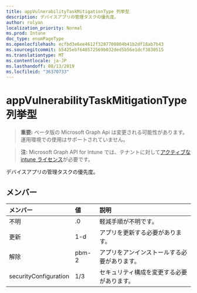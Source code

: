 ```yaml
---
title: appVulnerabilityTaskMitigationType 列挙型
description: デバイスアプリの管理タスクの優先度。
author: rolyon
localization_priority: Normal
ms.prod: Intune
doc_type: enumPageType
ms.openlocfilehash: ecfbd3e6ee4612f3287700804b41b2df18ab7b43
ms.sourcegitcommit: b5425ebf648572569b032ded5b56e1dcf3830515
ms.translationtype: MT
ms.contentlocale: ja-JP
ms.lasthandoff: 08/13/2019
ms.locfileid: "36370733"
---
```

# <a name="appvulnerabilitytaskmitigationtype-enum-type"></a>appVulnerabilityTaskMitigationType 列挙型

> **重要:** ベータ版の Microsoft Graph Api は変更される可能性があります。運用環境での使用はサポートされていません。

> **注:** Microsoft Graph API for Intune では、テナントに対して[アクティブな intune ライセンス](https://go.microsoft.com/fwlink/?linkid=839381)が必要です。

デバイスアプリの管理タスクの優先度。

## <a name="members"></a>メンバー
|メンバー|値|説明|
|:---|:---|:---|
|不明|.0|軽減手順が不明です。|
|更新|1-d|アプリを更新する必要があります。|
|解除|pbm-2|アプリをアンインストールする必要があります。|
|securityConfiguration|1/3|セキュリティ構成を変更する必要があります。|



